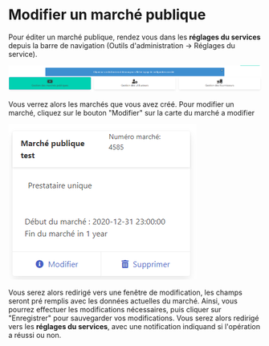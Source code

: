 # Modifier un marché publique

Pour éditer un marché publique, rendez vous dans les **réglages du services** depuis la barre de navigation (Outils d'administration -> Réglages du service).

![Cliquez sur le bouton à gauche "Gestion des marchés publiques"](<../../.gitbook/assets/image (5) (1).png>)

Vous verrez alors les marchés que vous avez créé. Pour modifier un marché, cliquez sur le bouton "Modifier" sur la carte du marché a modifier

![Un exemple de marché](<../../.gitbook/assets/image (2) (1).png>)

Vous serez alors redirigé vers une fenêtre de modification, les champs seront pré remplis avec les données actuelles du marché. Ainsi, vous pourrez effectuer les modifications nécessaires, puis cliquer sur "Enregistrer" pour sauvegarder vos modifications. Vous serez alors redirigé vers les **réglages du services**, avec une notification indiquand si l'opération a réussi ou non.&#x20;
